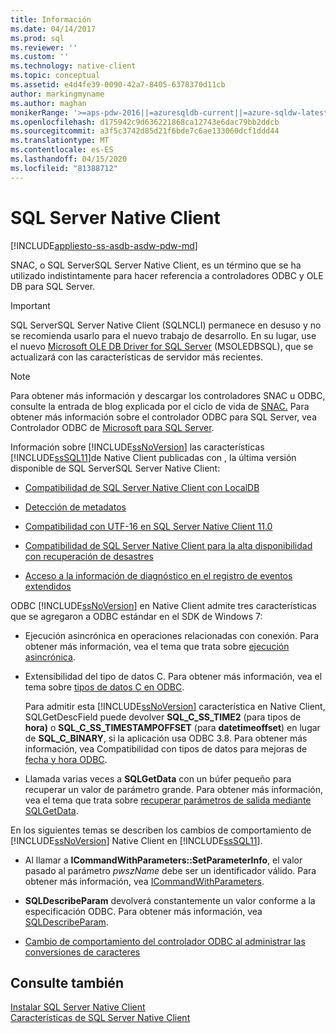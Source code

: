 ```yaml
---
title: Información
ms.date: 04/14/2017
ms.prod: sql
ms.reviewer: ''
ms.custom: ''
ms.technology: native-client
ms.topic: conceptual
ms.assetid: e4d4fe39-0090-42a7-8405-6378370d11cb
author: markingmyname
ms.author: maghan
monikerRange: '>=aps-pdw-2016||=azuresqldb-current||=azure-sqldw-latest||>=sql-server-2016||=sqlallproducts-allversions||>=sql-server-linux-2017||=azuresqldb-mi-current'
ms.openlocfilehash: d175942c9d636221868ca12743e6dac79bb2ddcb
ms.sourcegitcommit: a3f5c3742d85d21f6bde7c6ae133060dcf1ddd44
ms.translationtype: MT
ms.contentlocale: es-ES
ms.lasthandoff: 04/15/2020
ms.locfileid: "81388712"
---
```

# <a name="sql-server-native-client"></a>SQL Server Native Client
[!INCLUDE[appliesto-ss-asdb-asdw-pdw-md](../../includes/appliesto-ss-asdb-asdw-pdw-md.md)]

SNAC, o SQL ServerSQL Server Native Client, es un término que se ha utilizado indistintamente para hacer referencia a controladores ODBC y OLE DB para SQL Server.

> [!IMPORTANT] 
> SQL ServerSQL Server Native Client (SQLNCLI) permanece en desuso y no se recomienda usarlo para el nuevo trabajo de desarrollo. En su lugar, use el nuevo [Microsoft OLE DB Driver for SQL Server](../../connect/oledb/oledb-driver-for-sql-server.md) (MSOLEDBSQL), que se actualizará con las características de servidor más recientes.

> [!NOTE]
> Para obtener más información y descargar los controladores SNAC u ODBC, consulte la entrada de blog explicada por el ciclo de vida de [SNAC.](https://blogs.msdn.microsoft.com/sqlreleaseservices/snac-lifecycle-explained/)
> Para obtener más información sobre el controlador ODBC para SQL Server, vea Controlador ODBC de [Microsoft para SQL Server](../../connect/odbc/microsoft-odbc-driver-for-sql-server.md).  

 Información sobre [!INCLUDE[ssNoVersion](../../includes/ssnoversion-md.md)] las características [!INCLUDE[ssSQL11](../../includes/sssql11-md.md)]de Native Client publicadas con , la última versión disponible de SQL ServerSQL Server Native Client:

-   [Compatibilidad de SQL Server Native Client con LocalDB](../../relational-databases/native-client/features/sql-server-native-client-support-for-localdb.md)  

-   [Detección de metadatos](../../relational-databases/native-client/features/metadata-discovery.md)  

-   [Compatibilidad con UTF-16 en SQL Server Native Client 11.0](../../relational-databases/native-client/features/utf-16-support-in-sql-server-native-client-11-0.md)  

-   [Compatibilidad de SQL Server Native Client para la alta disponibilidad con recuperación de desastres](../../relational-databases/native-client/features/sql-server-native-client-support-for-high-availability-disaster-recovery.md)  

-   [Acceso a la información de diagnóstico en el registro de eventos extendidos](../../relational-databases/native-client/features/accessing-diagnostic-information-in-the-extended-events-log.md)  

ODBC [!INCLUDE[ssNoVersion](../../includes/ssnoversion-md.md)] en Native Client admite tres características que se agregaron a ODBC estándar en el SDK de Windows 7:  

-   Ejecución asincrónica en operaciones relacionadas con conexión. Para obtener más información, vea el tema que trata sobre [ejecución asincrónica](https://go.microsoft.com/fwlink/?LinkID=191493).  

-   Extensibilidad del tipo de datos C. Para obtener más información, vea el tema sobre [tipos de datos C en ODBC](https://go.microsoft.com/fwlink/?LinkID=191495).  

     Para admitir esta [!INCLUDE[ssNoVersion](../../includes/ssnoversion-md.md)] característica en Native Client, SQLGetDescField puede devolver **SQL_C_SS_TIME2** (para tipos de **hora)** o **SQL_C_SS_TIMESTAMPOFFSET** (para **datetimeoffset**) en lugar de **SQL_C_BINARY**, si la aplicación usa ODBC 3.8. Para obtener más información, vea Compatibilidad con tipos de datos para mejoras de [fecha y hora ODBC](../../relational-databases/native-client-odbc-date-time/data-type-support-for-odbc-date-and-time-improvements.md).  

-   Llamada varias veces a **SQLGetData** con un búfer pequeño para recuperar un valor de parámetro grande. Para obtener más información, vea el tema que trata sobre [recuperar parámetros de salida mediante SQLGetData](https://go.microsoft.com/fwlink/?LinkID=191494).  

 En los siguientes temas se describen los cambios de comportamiento de [!INCLUDE[ssNoVersion](../../includes/ssnoversion-md.md)] Native Client en [!INCLUDE[ssSQL11](../../includes/sssql11-md.md)].  

-   Al llamar a **ICommandWithParameters::SetParameterInfo**, el valor pasado al parámetro *pwszName* debe ser un identificador válido. Para obtener más información, vea [ICommandWithParameters](../../relational-databases/native-client-ole-db-interfaces/icommandwithparameters.md).  

-   **SQLDescribeParam** devolverá constantemente un valor conforme a la especificación ODBC. Para obtener más información, vea [SQLDescribeParam](../../relational-databases/native-client-odbc-api/sqldescribeparam.md).  

-   [Cambio de comportamiento del controlador ODBC al administrar las conversiones de caracteres](../../relational-databases/native-client/features/odbc-driver-behavior-change-when-handling-character-conversions.md)  

## <a name="see-also"></a>Consulte también  
[Instalar SQL Server Native Client](../../relational-databases/native-client/applications/installing-sql-server-native-client.md)  
 [Características de SQL Server Native Client](../../relational-databases/native-client/features/sql-server-native-client-features.md)  
